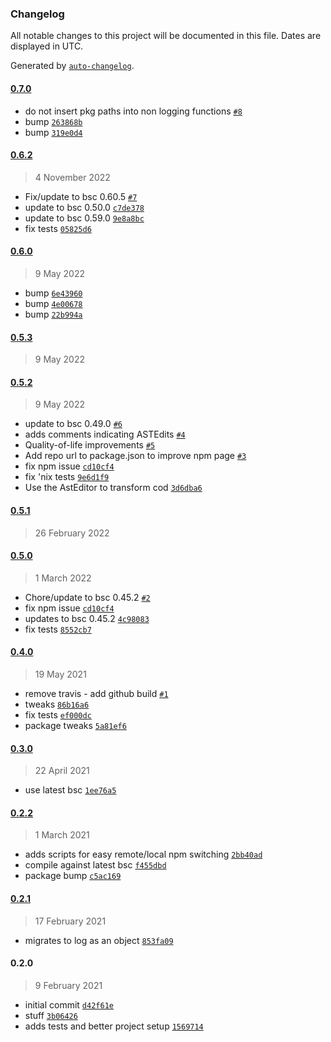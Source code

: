 ### Changelog

All notable changes to this project will be documented in this file. Dates are displayed in UTC.

Generated by [`auto-changelog`](https://github.com/CookPete/auto-changelog).

#### [0.7.0](https://github.com/georgejecook/roku-log-bsc-plugin/compare/0.6.2...0.7.0)

- do not insert pkg paths into non logging functions [`#8`](https://github.com/georgejecook/roku-log-bsc-plugin/pull/8)
- bump [`263868b`](https://github.com/georgejecook/roku-log-bsc-plugin/commit/263868bacaabd79a34490e42c679f5318be14a2d)
- bump [`319e0d4`](https://github.com/georgejecook/roku-log-bsc-plugin/commit/319e0d4c49b0a923ad2f80f6ec43e157e5f8df1b)

#### [0.6.2](https://github.com/georgejecook/roku-log-bsc-plugin/compare/0.6.0...0.6.2)

> 4 November 2022

- Fix/update to bsc 0.60.5 [`#7`](https://github.com/georgejecook/roku-log-bsc-plugin/pull/7)
- update to bsc 0.50.0 [`c7de378`](https://github.com/georgejecook/roku-log-bsc-plugin/commit/c7de3789671f484b70820d9c17856fb9eedf1638)
- update to bsc 0.59.0 [`9e8a8bc`](https://github.com/georgejecook/roku-log-bsc-plugin/commit/9e8a8bc554fea15cae6f1b290fe855df703c78a5)
- fix tests [`05825d6`](https://github.com/georgejecook/roku-log-bsc-plugin/commit/05825d68ff263d0902e25721fcc6c3fdc2c398a6)

#### [0.6.0](https://github.com/georgejecook/roku-log-bsc-plugin/compare/0.5.3...0.6.0)

> 9 May 2022

- bump [`6e43960`](https://github.com/georgejecook/roku-log-bsc-plugin/commit/6e4396034f2b6ba3784b2ada5cfee7347bc6e417)
- bump [`4e00678`](https://github.com/georgejecook/roku-log-bsc-plugin/commit/4e00678ffb0f9cbcac0f5c6192f9c78f085db56e)
- bump [`22b994a`](https://github.com/georgejecook/roku-log-bsc-plugin/commit/22b994af166b6b3b73737759159b48161f377be6)

#### [0.5.3](https://github.com/georgejecook/roku-log-bsc-plugin/compare/0.5.2...0.5.3)

> 9 May 2022

#### [0.5.2](https://github.com/georgejecook/roku-log-bsc-plugin/compare/0.5.1...0.5.2)

> 9 May 2022

- update to bsc 0.49.0 [`#6`](https://github.com/georgejecook/roku-log-bsc-plugin/pull/6)
- adds comments indicating ASTEdits [`#4`](https://github.com/georgejecook/roku-log-bsc-plugin/pull/4)
- Quality-of-life improvements [`#5`](https://github.com/georgejecook/roku-log-bsc-plugin/pull/5)
- Add repo url to package.json to improve npm page [`#3`](https://github.com/georgejecook/roku-log-bsc-plugin/pull/3)
- fix npm issue [`cd10cf4`](https://github.com/georgejecook/roku-log-bsc-plugin/commit/cd10cf47f950ce7b48ae8fa0623d03983f1757fe)
- fix 'nix tests [`9e6d1f9`](https://github.com/georgejecook/roku-log-bsc-plugin/commit/9e6d1f9626bf56c1569c99fd4e259c8b8e888466)
- Use the AstEditor to transform cod [`3d6dba6`](https://github.com/georgejecook/roku-log-bsc-plugin/commit/3d6dba61a066b3a5f4ef96668c5846398fa34e89)

#### [0.5.1](https://github.com/georgejecook/roku-log-bsc-plugin/compare/0.5.0...0.5.1)

> 26 February 2022

#### [0.5.0](https://github.com/georgejecook/roku-log-bsc-plugin/compare/0.4.0...0.5.0)

> 1 March 2022

- Chore/update to bsc 0.45.2 [`#2`](https://github.com/georgejecook/roku-log-bsc-plugin/pull/2)
- fix npm issue [`cd10cf4`](https://github.com/georgejecook/roku-log-bsc-plugin/commit/cd10cf47f950ce7b48ae8fa0623d03983f1757fe)
- updates to bsc 0.45.2 [`4c98083`](https://github.com/georgejecook/roku-log-bsc-plugin/commit/4c980834a3a566fa459ab0b6d4aba46e4d743683)
- fix tests [`8552cb7`](https://github.com/georgejecook/roku-log-bsc-plugin/commit/8552cb75f6dcb1bfb3b24959d963ad2501905e28)

#### [0.4.0](https://github.com/georgejecook/roku-log-bsc-plugin/compare/0.3.0...0.4.0)

> 19 May 2021

- remove travis - add github build [`#1`](https://github.com/georgejecook/roku-log-bsc-plugin/pull/1)
- tweaks [`86b16a6`](https://github.com/georgejecook/roku-log-bsc-plugin/commit/86b16a6fa2bf550643e8860e3bed2c89d532e1d6)
- fix tests [`ef000dc`](https://github.com/georgejecook/roku-log-bsc-plugin/commit/ef000dc27e9b97bdf3c652036006427c092f9b2c)
- package tweaks [`5a81ef6`](https://github.com/georgejecook/roku-log-bsc-plugin/commit/5a81ef6ffa902504f6b404a474ad26a88da0c312)

#### [0.3.0](https://github.com/georgejecook/roku-log-bsc-plugin/compare/0.2.2...0.3.0)

> 22 April 2021

- use latest bsc [`1ee76a5`](https://github.com/georgejecook/roku-log-bsc-plugin/commit/1ee76a549205ffa24b18aa5fecc356408c9b0f67)

#### [0.2.2](https://github.com/georgejecook/roku-log-bsc-plugin/compare/0.2.1...0.2.2)

> 1 March 2021

- adds scripts for easy remote/local npm switching [`2bb40ad`](https://github.com/georgejecook/roku-log-bsc-plugin/commit/2bb40ad8a2faf948b9c870444ac36e31b4ff5283)
- compile against latest bsc [`f455dbd`](https://github.com/georgejecook/roku-log-bsc-plugin/commit/f455dbdcf91117d99964e4a08d5b7c7bb68389e9)
- package bump [`c5ac169`](https://github.com/georgejecook/roku-log-bsc-plugin/commit/c5ac1694de22f4ec2ee6a9f7c62b712b4ba0c5ef)

#### [0.2.1](https://github.com/georgejecook/roku-log-bsc-plugin/compare/0.2.0...0.2.1)

> 17 February 2021

- migrates to log as an object [`853fa09`](https://github.com/georgejecook/roku-log-bsc-plugin/commit/853fa09feb41a716d3efdd9f657a9a4aea33292b)

#### 0.2.0

> 9 February 2021

- initial commit [`d42f61e`](https://github.com/georgejecook/roku-log-bsc-plugin/commit/d42f61e5dcf6ccb7776968573d6370ef4f16d75a)
- stuff [`3b06426`](https://github.com/georgejecook/roku-log-bsc-plugin/commit/3b064268fd5c4ccd377ed91d301fbd16b44e95f3)
- adds tests and better project setup [`1569714`](https://github.com/georgejecook/roku-log-bsc-plugin/commit/1569714a17d9841b05bdce8794a54851702c521a)
